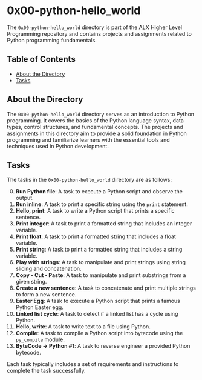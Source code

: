 # 0x00-python-hello_world

The `0x00-python-hello_world` directory is part of the ALX Higher Level Programming repository and contains projects and assignments related to Python programming fundamentals.

## Table of Contents

- [About the Directory](#about-the-directory)
- [Tasks](#tasks)

## About the Directory

The `0x00-python-hello_world` directory serves as an introduction to Python programming. It covers the basics of the Python language syntax, data types, control structures, and fundamental concepts. The projects and assignments in this directory aim to provide a solid foundation in Python programming and familiarize learners with the essential tools and techniques used in Python development.

## Tasks

The tasks in the `0x00-python-hello_world` directory are as follows:

0. **Run Python file**: A task to execute a Python script and observe the output.
1. **Run inline**: A task to print a specific string using the `print` statement.
2. **Hello, print**: A task to write a Python script that prints a specific sentence.
3. **Print integer**: A task to print a formatted string that includes an integer variable.
4. **Print float**: A task to print a formatted string that includes a float variable.
5. **Print string**: A task to print a formatted string that includes a string variable.
6. **Play with strings**: A task to manipulate and print strings using string slicing and concatenation.
7. **Copy - Cut - Paste**: A task to manipulate and print substrings from a given string.
8. **Create a new sentence**: A task to concatenate and print multiple strings to form a new sentence.
9. **Easter Egg**: A task to execute a Python script that prints a famous Python Easter egg.
10. **Linked list cycle**: A task to detect if a linked list has a cycle using Python.
11. **Hello, write**: A task to write text to a file using Python.
12. **Compile**: A task to compile a Python script into bytecode using the `py_compile` module.
13. **ByteCode -> Python #1**: A task to reverse engineer a provided Python bytecode.

Each task typically includes a set of requirements and instructions to complete the task successfully.
